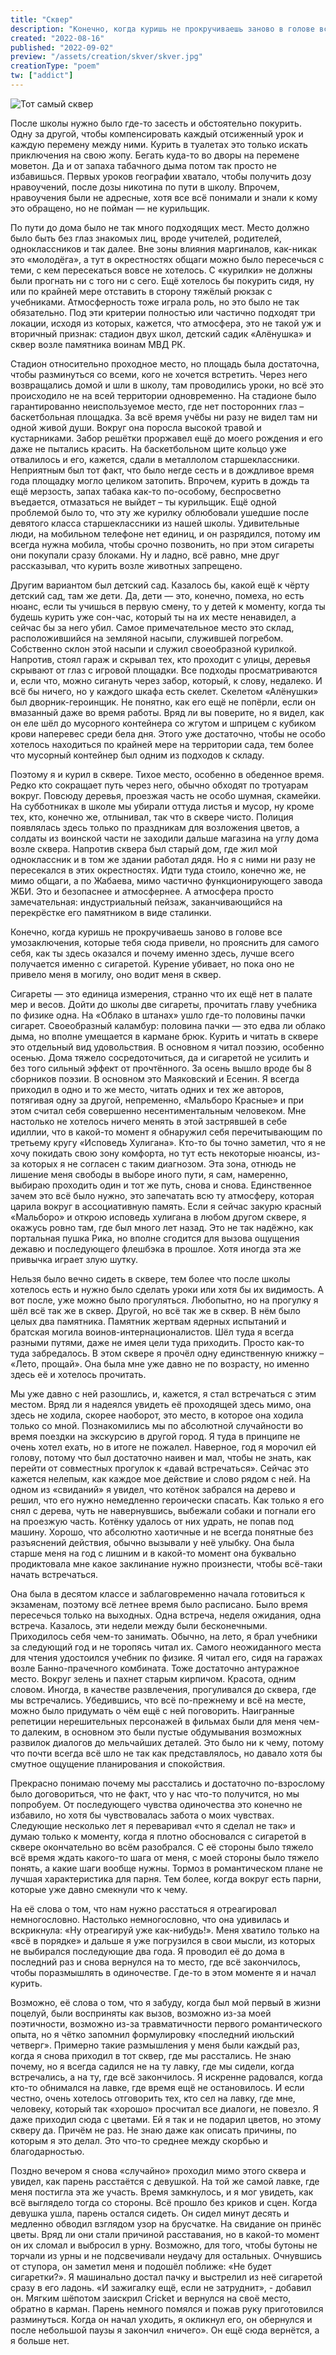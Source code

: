 ```yaml
---
title: "Сквер"
description: "Конечно, когда куришь не прокручиваешь заново в голове все умозаключения, которые тебя сюда привели, но прояснить для самого себя, как ты здесь оказался и почему именно здесь, лучше всего получается именно с сигаретой. Курение убивает, но пока оно не привело меня в могилу, оно водит меня в сквер."
created: "2022-08-16"
published: "2022-09-02"
preview: "/assets/creation/skver/skver.jpg"
creationType: "poem"
tw: ["addict"]
---
```


![Тот самый сквер](/assets/creation/skver/skver.jpg)

После школы нужно было где-то засесть и обстоятельно покурить. 
Одну за другой, чтобы компенсировать каждый отсиженный урок и каждую перемену между ними. 
Курить в туалетах это только искать приключения на свою жопу. Бегать куда-то во дворы на перемене моветон. 
Да и от запаха табачного дыма потом так просто не избавишься. 
Первых уроков географии хватало, чтобы получить дозу нравоучений, после дозы никотина по пути в школу. 
Впрочем, нравоучения были не адресные, хотя все всё понимали и знали к кому это обращено, но не пойман — не курильщик.  

По пути до дома было не так много подходящих мест. Место должно было быть без глаз знакомых лиц, 
вроде учителей, родителей, одноклассников и так далее. Вне зоны влияния маргиналов, как-никак это «молодёга», 
а тут в окрестностях общаги можно было пересечься с теми, с кем пересекаться вовсе не хотелось. 
С «курилки» не должны были прогнать ни с того ни с сего. Ещё хотелось бы покурить сидя, ну или по крайней 
мере отставить в сторону тяжёлый рюкзак с учебниками. Атмосферность тоже играла роль, но это было не так обязательно. 
Под эти критерии полностью или частично подходят три локации, исходя из которых, кажется, что атмосфера, это не 
такой уж и вторичный признак: стадион двух школ, детский садик «Алёнушка» и сквер возле памятника воинам МВД РК.  

Стадион относительно проходное место, но площадь была достаточна, чтобы разминуться со всеми, 
кого не хочется встретить. Через него возвращались домой и шли в школу, там проводились уроки, но всё это 
происходило не на всей территории одновременно. На стадионе было гарантированно неиспользуемое место, где нет 
посторонних глаз – баскетбольная площадка. За всё время учёбы ни разу не видел там ни одной живой души. Вокруг 
она поросла высокой травой и кустарниками. Забор решётки проржавел ещё до моего рождения и его даже не пытались 
красить. На баскетбольном щите кольцо уже отвалилось и его, кажется, сдали в металлолом старшеклассники. 
Неприятным был тот факт, что было негде сесть и в дождливое время года площадку могло целиком затопить. Впрочем, 
курить в дождь та ещё мерзость, запах табака как-то по-особому, беспросветно въедается, отмазаться не выйдет – 
ты курильщик. Ещё одной проблемой было то, что эту же курилку облюбовали ушедшие после девятого класса 
старшеклассники из нашей школы. Удивительные люди, на мобильном телефоне нет единиц, и он разрядился, потому им 
всегда нужна мобила, чтобы срочно позвонить, но при этом сигареты они покупали сразу блоками. Ну и ладно, всё 
равно, мне друг рассказывал, что курить возле животных запрещено.  

Другим вариантом был детский сад. Казалось бы, какой ещё к чёрту детский сад, там же дети. Да, дети — это, конечно, 
помеха, но есть нюанс, если ты учишься в первую смену, то у детей к моменту, когда ты будешь курить уже сон-час, 
который ты на их месте ненавидел, а сейчас бы за него убил. Самое примечательное место это склад, расположившийся 
на земляной насыпи, служившей погребом. Собственно склон этой насыпи и служил своеобразной курилкой. Напротив, 
стоял гараж и скрывал тех, кто проходит с улицы, деревья скрывают от глаз с игровой площадки. Все подходы 
просматриваются и, если что, можно сигануть через забор, который, к слову, недалеко. И всё бы ничего, но у каждого 
шкафа есть скелет. Скелетом «Алёнушки» был дворник-героинщик. Не понятно, как его ещё не попёрли, если он вмазанный 
даже во время работы. Вряд ли вы поверите, но я видел, как он еле шёл до мусорного контейнера со жгутом и шприцем 
с кубиком крови наперевес среди бела дня. Этого уже достаточно, чтобы не особо хотелось находиться по крайней мере 
на территории сада, тем более что мусорный контейнер был одним из подходов к складу.  

Поэтому я и курил в сквере. Тихое место, особенно в обеденное время. Редко кто сокращает путь через него, 
обычно обходят по тротуарам вокруг. Повсюду деревья, проезжая часть не особо шумная, скамейки. На субботниках в 
школе мы убирали оттуда листья и мусор, ну кроме тех, кто, конечно же, отлынивал, так что в сквере чисто. Полиция 
появлялась здесь только по праздникам для возложения цветов, а солдаты из воинской части не заходили дальше магазина 
на углу дома возле сквера. Напротив сквера был старый дом, где жил мой одноклассник и в том же здании работал дядя. 
Но я с ними ни разу не пересекался в этих окрестностях. Идти туда стоило, конечно же, не мимо общаги, а по Жабаева, 
мимо частично функционирующего завода ЖБИ. Это и безопаснее и атмосфернее. А атмосфера просто замечательная: 
индустриальный пейзаж, заканчивающийся на перекрёстке его памятником в виде сталинки.  

Конечно, когда куришь не прокручиваешь заново в голове все умозаключения, которые тебя сюда привели, но прояснить 
для самого себя, как ты здесь оказался и почему именно здесь, лучше всего получается именно с сигаретой. Курение 
убивает, но пока оно не привело меня в могилу, оно водит меня в сквер.  

Сигареты — это единица измерения, странно что их ещё нет в палате мер и весов. Дойти до школы две сигареты, 
прочитать главу учебника по физике одна. На «Облако в штанах» ушло где-то половины пачки сигарет. Своеобразный 
каламбур: половина пачки — это едва ли облако дыма, но вполне умещается в кармане брюк. Курить и читать в сквере 
это отдельный вид удовольствия. В основном я читал поэзию, особенно осенью. Дома тяжело сосредоточиться, да и 
сигаретой не усилить и без того сильный эффект от прочтённого. За осень вышло вроде бы 8 сборников поэзии. 
В основном это Маяковский и Есенин. Я всегда приходил в одно и то же место, читать одних и тех же авторов, 
потягивая одну за другой, непременно, «Мальборо Красные» и при этом считал себя совершенно несентиментальным 
человеком. Мне настолько не хотелось ничего менять в этой застрявшей в себе идиллии, что в какой-то момент я 
обнаружил себя перечитывающим по третьему кругу «Исповедь Хулигана». Кто-то бы точно заметил, что я не хочу 
покидать свою зону комфорта, но тут есть некоторые нюансы, из-за которых я не согласен с таким диагнозом. 
Эта зона, отнюдь не лишение меня свободы в выборе иного пути, я сам, намеренно, выбираю проходить один и 
тот же путь, снова и снова. Единственное зачем это всё было нужно, это запечатать всю ту атмосферу, которая 
царила вокруг в ассоциативную память. Если я сейчас закурю красный «Мальборо» и открою исповедь хулигана в 
любом другом сквере, я окажусь ровно там, где был много лет назад. Это не так надёжно, как портальная пушка Рика, 
но вполне сгодится для вызова ощущения дежавю и последующего флешбэка в прошлое. Хотя иногда эта же привычка 
играет злую шутку.  

Нельзя было вечно сидеть в сквере, тем более что после школы хотелось есть и нужно было сделать уроки или хотя 
бы их видимость. А вот после, уже можно было прогуляться. Любопытно, но на прогулку я шёл всё так же в сквер. 
Другой, но всё так же в сквер. В нём было целых два памятника. Памятник жертвам ядерных испытаний и братская могила 
воинов-интернационалистов. Шёл туда я всегда разными путями, даже не имея цели туда приходить. Просто как-то туда 
забредалось. В этом сквере я прочёл одну единственную книжку – «Лето, прощай». Она была мне уже давно не по 
возрасту, но именно здесь её и хотелось прочитать.  

Мы уже давно с ней разошлись, и, кажется, я стал встречаться с этим местом. Вряд ли я надеялся увидеть её проходящей 
здесь мимо, она здесь не ходила, скорее наоборот, это место, в которое она ходила только со мной. Познакомились мы 
по абсолютной случайности во время поездки на экскурсию в другой город. Я туда в принципе не очень хотел ехать, 
но в итоге не пожалел. Наверное, год я морочил ей голову, потому что был достаточно наивен и мал, чтобы не знать, 
как перейти от совместных прогулок к «давай встречаться». Сейчас это кажется нелепым, как каждое мое действие и 
слово рядом с ней. На одном из «свиданий» я увидел, что котёнок забрался на дерево и решил, что его нужно 
немедленно героически спасать. Как только я его снял с дерева, чуть не навернувшись, выбежали собаки и погнали 
его на проезжую часть. Котёнку удалось от них удрать, не попав под машину. Хорошо, что абсолютно хаотичные и 
не всегда понятные без разъяснений действия, обычно вызывали у неё улыбку. Она была старше меня на год с лишним 
и в какой-то момент она буквально продиктовала мне какое заклинание нужно произнести, чтобы всё-таки начать 
встречаться.  

Она была в десятом классе и заблаговременно начала готовиться к экзаменам, поэтому всё летнее время было расписано. 
Было время пересечься только на выходных. Одна встреча, неделя ожидания, одна встреча. Казалось, эти недели между 
были бесконечными. Приходилось себя чем-то занимать. Обычно, на лето, я брал учебники за следующий год и не торопясь 
читал их. Самого неожиданного места для чтения удостоился учебник по физике. Я читал его, сидя на гаражах возле 
Банно-прачечного комбината. Тоже достаточно антуражное место. Вокруг зелень и пахнет старым кирпичом. Красота, 
одним словом. Иногда, в качестве развлечения, прогуливался до сквера, где мы встречались. Убедившись, что всё 
по-прежнему и всё на месте, можно было придумать о чём ещё с ней поговорить. Наигранные репетиции нерешительных 
персонажей в фильмах были для меня чем-то далеким, в основном это были пустые обдумывания возможных развилок 
диалогов до мельчайших деталей. Это было ни к чему, потому что почти всегда всё шло не так как представлялось, 
но давало хотя бы смутное ощущение планирования и спокойствия.  

Прекрасно понимаю почему мы расстались и достаточно по-взрослому было договориться, что не факт, что у нас что-то 
получится, но мы попробуем. От последующего чувства одиночества это конечно не избавило, но хотя бы чувствовалась 
забота о моих чувствах. Следующие несколько лет я переваривал «что я сделал не так» и думаю только к моменту, когда 
я плотно обосновался с сигаретой в сквере окончательно во всём разобрался. С её стороны было тяжело всё время ждать 
какого-то шага от меня, с моей стороны было тяжело понять, а какие шаги вообще нужны. Тормоз в романтическом плане 
не лучшая характеристика для парня. Тем более, когда вокруг есть парни, которые уже давно смекнули что к чему.  

На её слова о том, что нам нужно расстаться я отреагировал немногословно. Настолько немногословно, что она 
удивилась и вскрикнула: «Ну отреагируй уже как-нибудь!». Меня хватило только на «всё в порядке» и дальше я уже 
погрузился в свои мысли, из которых не выбирался последующие два года. Я проводил её до дома в последний раз и 
снова вернулся на то место, где всё закончилось, чтобы поразмышлять в одиночестве. Где-то в этом моменте я и начал 
курить.  

Возможно, её слова о том, что я забуду, когда был мой первый в жизни поцелуй, были восприняты как вызов, возможно 
из-за моей поэтичности, возможно из-за травматичности первого романтического опыта, но я чётко запомнил формулировку 
«последний июльский четверг». Примерно такие размышления у меня были каждый раз, когда я снова приходил в тот сквер, 
где мы расстались. Не знаю почему, но я всегда садился не на ту лавку, где мы сидели, когда встречались, а на ту, 
где всё закончилось. Я искренне радовался, когда кто-то обнимался на лавке, где время ещё не остановилось. И если 
честно, очень хотелось отговорить тех, кто сел на лавку, где мне, человеку, который так «хорошо» просчитал все 
диалоги, не повезло. Я даже приходил сюда с цветами. Ей я так и не подарил цветов, но этому скверу да. Причём не 
раз. Не знаю даже как описать причины, по которым я это делал. Это что-то среднее между скорбью и благодарностью.  

Поздно вечером я снова «случайно» проходил мимо этого сквера и увидел, как парень расстаётся с девушкой. На той же 
самой лавке, где меня постигла эта же участь. Время замкнулось, и я мог увидеть, как всё выглядело тогда со стороны. 
Всё прошло без криков и сцен. Когда девушка ушла, парень остался сидеть. Он сидел минут десять и медленно обводил 
взглядом узор на брусчатке. На свидание он принёс цветы. Вряд ли они стали причиной расставания, но в какой-то 
момент он их сломал и выбросил в урну. Возможно, для того, чтобы бутоны не торчали из урны и не подсвечивали неудачу 
для остальных. Очнувшись от ступора, он заметил меня и подошёл поближе: «Не будет сигаретки?». Я машинально достал 
пачку и выстрелил из неё сигаретой сразу в его ладонь. «И зажигалку ещё, если не затруднит», - добавил он. 
Мягким шёпотом заискрил Cricket и вернулся на своё место, обратно в карман. Парень немного помялся и пожав руку 
приготовился разминуться. Когда он начал уходить, я окликнул его, он обернулся и после небольшой паузы я закончил 
«ничего». Он ещё сюда вернётся, а я больше нет.
